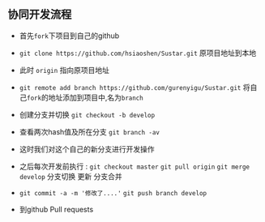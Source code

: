 ## 协同开发流程

* 首先`fork`下项目到自己的github
* `git clone https://github.com/hsiaoshen/Sustar.git` 原项目地址到本地
* 此时 `origin` 指向原项目地址
* `git remote add branch https://github.com/gurenyigu/Sustar.git` 将自己`fork`的地址添加到项目中,名为`branch`
* 创建分支并切换 `git checkout -b develop`
* 查看两次hash值及所在分支 `git branch -av`

* 这时我们对这个自己的新分支进行开发操作

* 之后每次开发前执行 : `git checkout master`  `git pull origin` `git merge develop` 分支切换 更新 分支合并
* `git commit -a -m '修改了....'` `git push branch develop`

* 到github Pull requests
